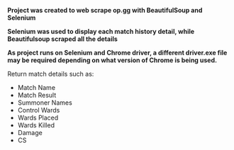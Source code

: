 **Project was created to web scrape op.gg with BeautifulSoup and Selenium**

**Selenium was used to display each match history detail, while Beautifulsoup scraped all the details**

**As project runs on Selenium and Chrome driver, a different driver.exe file may be required depending on what version of Chrome is being used.**

Return match details such as:
- Match Name
- Match Result
- Summoner Names
- Control Wards
- Wards Placed
- Wards Killed
- Damage
- CS
